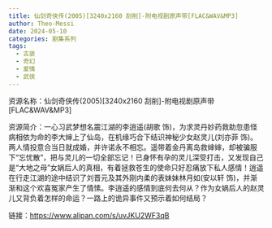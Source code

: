 ```yaml
---
title: 仙剑奇侠传(2005)[3240x2160 刮削]-附电视剧原声带[FLAC&WAV&MP3]
author: Theo-Messi
date: 2024-05-10
categories: 剧集系列
tags:
  - 古装
  - 奇幻
  - 爱情
  - 武侠
---
```


资源名称：仙剑奇侠传(2005)[3240x2160 刮削]-附电视剧原声带[FLAC&WAV&MP3]

资源简介：一心习武梦想名震江湖的李逍遥(胡歌 饰)，为求灵丹妙药救助忽患怪病相依为命的李大婶上了仙岛，在机缘巧合下结识神秘少女赵灵儿(刘亦菲 饰)。两人情投意合当日就成婚，并许诺永不相忘。遥带着金丹离岛救婶婶，却被骗服下“忘忧散”，把与灵儿的一切全部忘记！已身怀有孕的灵儿深受打击，又发现自己是“大地之母”女娲后人的真相，有着拯救苍生的使命只好忍痛放下私人感情！逍遥在行走江湖的途中结识了刘晋元及其外刚内柔的表妹妹林月如(安以轩 饰)，并渐渐和这个欢喜冤家产生了情愫。李逍遥的感情到底何去何从？作为女娲后人的赵灵儿又背负着怎样的命运？一路上的诡异事件又预示着如何结局？

链接：https://www.alipan.com/s/uvJKU2WF3qB
